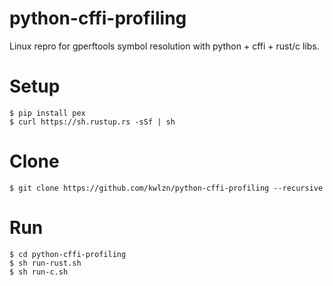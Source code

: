 # python-cffi-profiling

Linux repro for gperftools symbol resolution with python + cffi + rust/c libs.

# Setup

    $ pip install pex
    $ curl https://sh.rustup.rs -sSf | sh

# Clone

    $ git clone https://github.com/kwlzn/python-cffi-profiling --recursive

# Run

    $ cd python-cffi-profiling
    $ sh run-rust.sh
    $ sh run-c.sh
